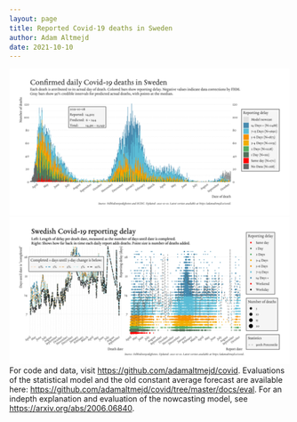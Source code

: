 ```yaml
---
layout: page
title: Reported Covid-19 deaths in Sweden
author: Adam Altmejd
date: 2021-10-10
---
```


![Graph of Swedish Covid-19 deaths with reporting delay.](deaths_lag_sweden_2021-10-10.png "Swedish Covid-19 deaths.")
![Graph of Swedish Covid-19 reporting delay in daily deaths.](lag_trend_sweden_2021-10-10.png "Trend in Swedish Covid-19 mortality reporting delay.")
For code and data, visit <https://github.com/adamaltmejd/covid>.
Evaluations of the statistical model and the old constant average forecast are available here: <https://github.com/adamaltmejd/covid/tree/master/docs/eval>.
For an indepth explanation and evaluation of the nowcasting model, see <https://arxiv.org/abs/2006.06840>.
